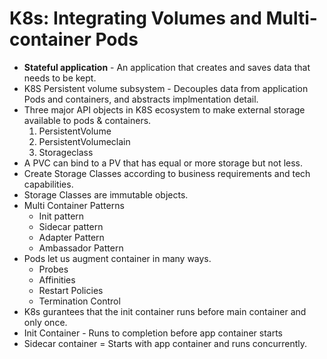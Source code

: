 # K8s: Integrating Volumes and Multi-container Pods

* **Stateful application** - An application that creates and saves data that needs to be kept.
* K8S Persistent volume subsystem - Decouples data from application Pods and containers, and abstracts implmentation detail.
* Three major API objects in K8S ecosystem to make external storage available to pods & containers. 
    1. PersistentVolume
    2. PersistentVolumeclain
    3. Storageclass
* A PVC can bind to a PV that has equal or more storage but not less.
* Create Storage Classes according to business requirements and tech capabilities. 
* Storage Classes are immutable objects.
* Multi Container Patterns
    - Init pattern 
    - Sidecar pattern
    - Adapter Pattern
    - Ambassador Pattern
* Pods let us augment container in many ways.
    - Probes
    - Affinities
    - Restart Policies
    - Termination Control
* K8s gurantees that the init container runs before main container and only once.
* Init Container - Runs to completion before app container starts
* Sidecar container = Starts with app container and runs concurrently.